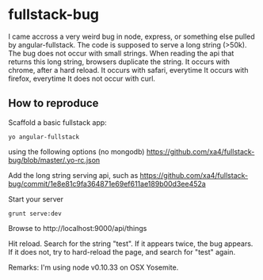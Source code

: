 fullstack-bug
=============

I came accross a very weird bug in node, express, or something else pulled by angular-fullstack.
The code is supposed to serve a long string (>50k). The bug does not occur with small strings.
When reading the api that returns this long string, browsers duplicate the string.
It occurs with chrome, after a hard reload.
It occurs with safari, everytime
It occurs with firefox, everytime
It does not occur with curl.

How to reproduce
----------------

Scaffold a basic fullstack app:

    yo angular-fullstack
    
using the following options (no mongodb)
https://github.com/xa4/fullstack-bug/blob/master/.yo-rc.json

Add the long string serving api, such as https://github.com/xa4/fullstack-bug/commit/1e8e81c9fa364871e69ef611ae189b00d3ee452a

Start your server

    grunt serve:dev

Browse to http://localhost:9000/api/things

Hit reload. Search for the string "test". If it appears twice, the bug appears. If it does not, try to hard-reload the page,
and search for "test" again.

Remarks:
I'm using node v0.10.33 on OSX Yosemite.
